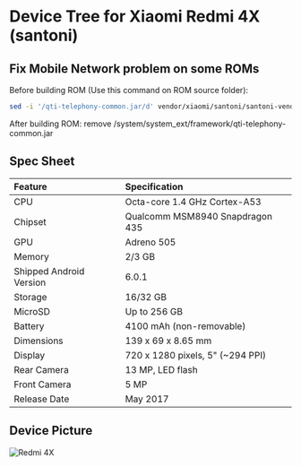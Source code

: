 # Device Tree for Xiaomi Redmi 4X (santoni)

## Fix Mobile Network problem on some ROMs
Before building ROM (Use this command on ROM source folder):
```bash
sed -i '/qti-telephony-common.jar/d' vendor/xiaomi/santoni/santoni-vendor.mk
```
After building ROM:
remove /system/system_ext/framework/qti-telephony-common.jar

## Spec Sheet

| Feature                 | Specification                     |
| :---------------------- | :-------------------------------- |
| CPU                     | Octa-core 1.4 GHz Cortex-A53      |
| Chipset                 | Qualcomm MSM8940 Snapdragon 435   |
| GPU                     | Adreno 505                        |
| Memory                  | 2/3 GB                            |
| Shipped Android Version | 6.0.1                             |
| Storage                 | 16/32 GB                          |
| MicroSD                 | Up to 256 GB                      |
| Battery                 | 4100 mAh (non-removable)          |
| Dimensions              | 139 x 69 x 8.65 mm                |
| Display                 | 720 x 1280 pixels, 5" (~294 PPI)   |
| Rear Camera             | 13 MP, LED flash                  |
| Front Camera            | 5 MP                              |
| Release Date            | May 2017                          |

## Device Picture

![Redmi 4X](https://cdn.tgdd.vn/Products/Images/42/99145/xiaomi-redmi-4x-400-400x460.png "Redmi 4X")
